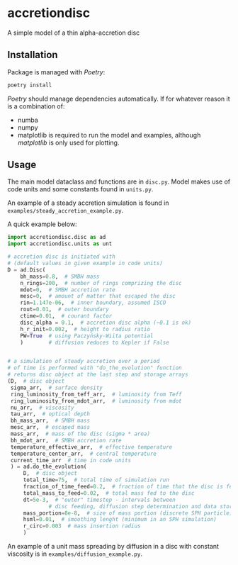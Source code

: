 # accretiondisc
A simple model of a thin alpha-accretion disc

## Installation

Package is managed with _Poetry_:
```bash
poetry install
```
_Poetry_ should manage dependencies automatically. If for whatever reason it is a combination of:
* numba
* numpy
* matplotlib
is required to run the model and examples, although _matplotlib_ is only used for plotting.

## Usage

The main model dataclass and functions are in `disc.py`. Model makes use of code units and some constants found in `units.py`. 

An example of a steady accretion simulation is found in `examples/steady_accretion_example.py`.  

A quick example below:
```python
import accretiondisc.disc as ad
import accretiondisc.units as unt

# accretion disc is initiated with 
# (default values in given example in code units)
D = ad.Disc(
    bh_mass=0.8,  # SMBH mass
    n_rings=200,  # number of rings comprizing the disc
    mdot=0,  # SMBH accretion rate
    mesc=0,  # amount of matter that escaped the disc
    rin=1.147e-06,  # inner boundary, assumed ISCO
    rout=0.01,  # outer boundary
    ctime=0.01,  # courant factor
    disc_alpha = 0.1,  # accretion disc alpha (~0.1 is ok)
    h_r_init=0.002,  # height to radius ratio
    PW=True  # using Paczyńsky-Wiita potential
    )        # diffusion reduces to Kepler if False


# a simulation of steady accretion over a period 
# of time is performed with "do_the_evolution" function 
# returns disc object at the last step and storage arrays
(D,  # disc object 
 sigma_arr,  # surface density
 ring_luminosity_from_teff_arr,  # luminosity from Teff 
 ring_luminosity_from_mdot_arr,  # luminosity from mdot
 nu_arr,  # viscosity
 tau_arr,  # optical depth
 bh_mass_arr,  # SMBH mass
 mesc_arr,  # escaped mass
 mass_arr,  # mass of the disc (sigma * area)
 bh_mdot_arr,  # SMBH accretion rate
 temperature_effective_arr,  # effective temperature
 temperature_center_arr,  # central temperature
 current_time_arr  # time in code units
 ) = ad.do_the_evolution(
     D,  # disc object 
     total_time=75,  # total time of simulation run
     fraction_of_time_feed=0.2,  # fraction of time that the disc is fed
     total_mass_to_feed=0.02,  # total mass fed to the disc
     dt=5e-3,  # "outer" timestep - intervals between 
             # disc feeding, diffusion step determination and data storage
     mass_portion=8e-8,  # size of mass portion (discrete SPH particle)
     hsml=0.01,  # smoothing lenght (minimum in an SPH simulation)
     r_circ=0.003  # mass insertion radius
     )
```
An example of a unit mass spreading by diffusion in a disc with constant viscosity is in `examples/diffusion_example.py`.